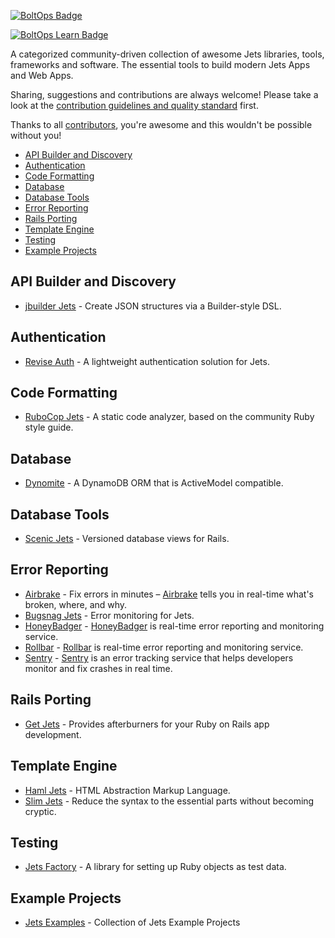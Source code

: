 [![BoltOps Badge](https://img.boltops.com/boltops/badges/boltops-badge.png)](https://www.boltops.com)

[![BoltOps Learn Badge](https://img.boltops.com/boltops-learn/boltops-learn.png)](https://learn.boltops.com)

A categorized community-driven collection of awesome Jets libraries, tools, frameworks and software. The essential tools to build modern Jets Apps and Web Apps.

Sharing, suggestions and contributions are always welcome! Please take a look at the [contribution guidelines and quality standard](https://github.com/boltops-tools/awesome-jets/blob/main/CONTRIBUTING.md) first.

Thanks to all [contributors](https://github.com/boltops-tools/awesome-jets/graphs/contributors), you're awesome and this wouldn't be possible without you!

* [API Builder and Discovery](#api-builder-and-discovery)
* [Authentication](#authentication)
* [Code Formatting](#code-formatting)
* [Database](#database)
* [Database Tools](#database-tools)
* [Error Reporting](#error-reporting)
* [Rails Porting](#error-reporting)
* [Template Engine](#template-engine)
* [Testing](#testing)
* [Example Projects](#example-projects)

## API Builder and Discovery

* [jbuilder Jets](https://github.com/tanukiti1987/jbuilder-jets) - Create JSON structures via a Builder-style DSL.

## Authentication 

* [Revise Auth](https://github.com/jeremiahlukus/revise_auth-jets) - A lightweight authentication solution for Jets.

## Code Formatting

* [RuboCop Jets](https://github.com/getjets/jets-rubocop) - A static code analyzer, based on the community Ruby style guide.

## Database

* [Dynomite](https://github.com/boltops-tools/dynomite) - A DynamoDB ORM that is ActiveModel compatible.

## Database Tools

* [Scenic Jets](https://github.com/exposwingie/scenic-jets) - Versioned database views for Rails.

## Error Reporting

* [Airbrake](https://github.com/tongueroo/airbrake-jets) - Fix errors in minutes – [Airbrake](https://airbrake.io) tells you in real-time what's broken, where, and why.
* [Bugsnag Jets](https://github.com/tgeselle/bugsnag-jets) - Error monitoring for Jets.
* [HoneyBadger](https://github.com/tongueroo/honeybadger-jets) - [HoneyBadger](https://honeybadger.com/) is real-time error reporting and monitoring service.
* [Rollbar](https://github.com/tongueroo/rollbar-jets) - [Rollbar](https://rollbar.com/) is real-time error reporting and monitoring service.
* [Sentry](https://github.com/tongueroo/sentry-jets) - [Sentry](https://sentry.io) is an error tracking service that helps developers monitor and fix crashes in real time.

## Rails Porting

* [Get Jets](https://github.com/getjets/jets) - Provides afterburners for your Ruby on Rails app development. 

## Template Engine

* [Haml Jets](https://github.com/ceritium/haml-jets) - HTML Abstraction Markup Language.
* [Slim Jets](https://github.com/tongueroo/slim-jets) - Reduce the syntax to the essential parts without becoming cryptic.

## Testing

* [Jets Factory](https://github.com/getjets/jets-factory) - A library for setting up Ruby objects as test data.

## Example Projects

* [Jets Examples](https://github.com/tongueroo/jets-examples) - Collection of Jets Example Projects

